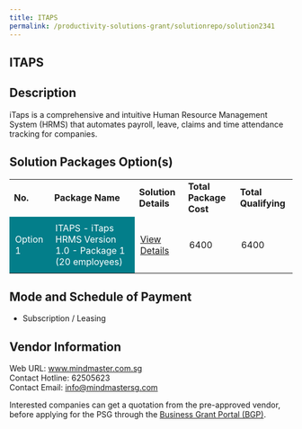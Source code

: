 ```yaml
---
title: ITAPS
permalink: /productivity-solutions-grant/solutionrepo/solution2341
---
```


## ITAPS

## Description

iTaps is a comprehensive and intuitive Human Resource Management System (HRMS) that automates payroll, leave, claims and time attendance tracking for companies.

## Solution Packages Option(s)

<table>
<tr>
<td><b>No.</b></td>
<td><b>Package Name</b></td>
<td><b>Solution Details</b></td>
<td><b>Total Package Cost</b></td>
<td><b>Total Qualifying</b></td>
</tr>
<tr>
<td style='padding: 10px; background-color: #037E8A; color: #FFFFFF;'>Option 1</td>
<td style='padding: 10px; background-color: #037E8A; color: #FFFFFF;'>ITAPS - iTaps HRMS Version 1.0 - Package 1 (20 employees)					</td>
<td style='padding: 10px;'><a href='https://www.gobusiness.gov.sg/images/psg/Mind_Master_20200586_Desensitised_Annex_3_Part_1.pdf' target='_blank'>View Details</a></td>
<td style='padding: 10px;'>6400</td>
<td style='padding: 10px;'>6400</td>
</tr>
</table>

## Mode and Schedule of Payment

 - Subscription / Leasing

## Vendor Information

 Web URL: www.mindmaster.com.sg <br>Contact Hotline: 62505623 <br>Contact Email: info@mindmastersg.com <br>

Interested companies can get a quotation from the pre-approved vendor, before applying for the PSG through the <a href='https://www.businessgrants.gov.sg/' target='_blank' rel='noopener'>Business Grant Portal (BGP)</a>.

<script src="/jquery/resize-tables.js"></script>

